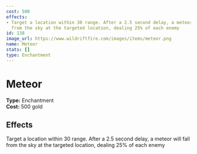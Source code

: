 ```yaml
---
cost: 500
effects:
- Target a location within 30 range. After a 2.5 second delay, a meteor will fall
  from the sky at the targeted location, dealing 25% of each enemy
id: 138
image_url: https://www.wildriftfire.com/images/items/meteor.png
name: Meteor
stats: []
type: Enchantment
---
```


# Meteor

**Type:** Enchantment  
**Cost:** 500 gold

## Effects

Target a location within 30 range. After a 2.5 second delay, a meteor will fall from the sky at the targeted location, dealing 25% of each enemy

